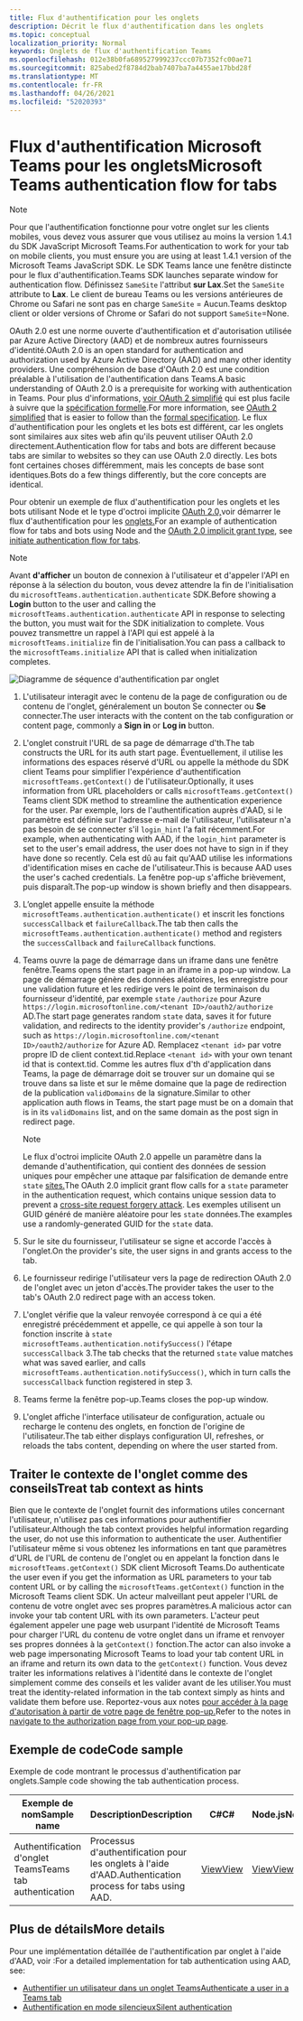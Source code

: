 ```yaml
---
title: Flux d'authentification pour les onglets
description: Décrit le flux d'authentification dans les onglets
ms.topic: conceptual
localization_priority: Normal
keywords: Onglets de flux d'authentification Teams
ms.openlocfilehash: 012e38b0fa689527999237ccc07b7352fc00ae71
ms.sourcegitcommit: 825abed2f8784d2bab7407ba7a4455ae17bbd28f
ms.translationtype: MT
ms.contentlocale: fr-FR
ms.lasthandoff: 04/26/2021
ms.locfileid: "52020393"
---
```

# <a name="microsoft-teams-authentication-flow-for-tabs"></a><span data-ttu-id="ba958-104">Flux d'authentification Microsoft Teams pour les onglets</span><span class="sxs-lookup"><span data-stu-id="ba958-104">Microsoft Teams authentication flow for tabs</span></span>

> [!NOTE]
> <span data-ttu-id="ba958-105">Pour que l'authentification fonctionne pour votre onglet sur les clients mobiles, vous devez vous assurer que vous utilisez au moins la version 1.4.1 du SDK JavaScript Microsoft Teams.</span><span class="sxs-lookup"><span data-stu-id="ba958-105">For authentication to work for your tab on mobile clients, you must ensure you are using at least 1.4.1 version of the Microsoft Teams JavaScript SDK.</span></span>
> <span data-ttu-id="ba958-106">Le SDK Teams lance une fenêtre distincte pour le flux d'authentification.</span><span class="sxs-lookup"><span data-stu-id="ba958-106">Teams SDK launches separate window for authentication flow.</span></span> <span data-ttu-id="ba958-107">Définissez `SameSite` l'attribut **sur Lax**.</span><span class="sxs-lookup"><span data-stu-id="ba958-107">Set the `SameSite` attribute to **Lax**.</span></span> <span data-ttu-id="ba958-108">Le client de bureau Teams ou les versions antérieures de Chrome ou Safari ne sont pas en charge `SameSite` = Aucun.</span><span class="sxs-lookup"><span data-stu-id="ba958-108">Teams desktop client or older versions of Chrome or Safari do not support `SameSite`=None.</span></span>

<span data-ttu-id="ba958-109">OAuth 2.0 est une norme ouverte d'authentification et d'autorisation utilisée par Azure Active Directory (AAD) et de nombreux autres fournisseurs d'identité.</span><span class="sxs-lookup"><span data-stu-id="ba958-109">OAuth 2.0 is an open standard for authentication and authorization used by Azure Active Directory (AAD) and many other identity providers.</span></span> <span data-ttu-id="ba958-110">Une compréhension de base d'OAuth 2.0 est une condition préalable à l'utilisation de l'authentification dans Teams.</span><span class="sxs-lookup"><span data-stu-id="ba958-110">A basic understanding of OAuth 2.0 is a prerequisite for working with authentication in Teams.</span></span> <span data-ttu-id="ba958-111">Pour plus d'informations, [voir OAuth 2 simplifié](https://aaronparecki.com/oauth-2-simplified/) qui est plus facile à suivre que la [spécification formelle](https://oauth.net/2/).</span><span class="sxs-lookup"><span data-stu-id="ba958-111">For more information, see [OAuth 2 simplified](https://aaronparecki.com/oauth-2-simplified/) that is easier to follow than the [formal specification](https://oauth.net/2/).</span></span> <span data-ttu-id="ba958-112">Le flux d'authentification pour les onglets et les bots est différent, car les onglets sont similaires aux sites web afin qu'ils peuvent utiliser OAuth 2.0 directement.</span><span class="sxs-lookup"><span data-stu-id="ba958-112">Authentication flow for tabs and bots are different because tabs are similar to websites so they can use OAuth 2.0 directly.</span></span> <span data-ttu-id="ba958-113">Les bots font certaines choses différemment, mais les concepts de base sont identiques.</span><span class="sxs-lookup"><span data-stu-id="ba958-113">Bots do a few things differently, but the core concepts are identical.</span></span>

<span data-ttu-id="ba958-114">Pour obtenir un exemple de flux d'authentification pour les onglets et les bots utilisant Node et le type d'octroi implicite [OAuth 2.0,](https://oauth.net/2/grant-types/implicit/)voir démarrer le flux d'authentification pour les [onglets.](~/tabs/how-to/authentication/auth-tab-aad.md#initiate-authentication-flow)</span><span class="sxs-lookup"><span data-stu-id="ba958-114">For an example of authentication flow for tabs and bots using Node and the [OAuth 2.0 implicit grant type](https://oauth.net/2/grant-types/implicit/), see [initiate authentication flow for tabs](~/tabs/how-to/authentication/auth-tab-aad.md#initiate-authentication-flow).</span></span>

> [!NOTE]
> <span data-ttu-id="ba958-115">Avant **d'afficher** un bouton de connexion à l'utilisateur et d'appeler l'API en réponse à la sélection du bouton, vous devez attendre la fin de l'initialisation du `microsoftTeams.authentication.authenticate` SDK.</span><span class="sxs-lookup"><span data-stu-id="ba958-115">Before showing a **Login** button to the user and calling the `microsoftTeams.authentication.authenticate` API in response to selecting the button, you must wait for the SDK initialization to complete.</span></span> <span data-ttu-id="ba958-116">Vous pouvez transmettre un rappel à l'API qui est appelé à la `microsoftTeams.initialize` fin de l'initialisation.</span><span class="sxs-lookup"><span data-stu-id="ba958-116">You can pass a callback to the `microsoftTeams.initialize` API that is called when initialization completes.</span></span>

![Diagramme de séquence d'authentification par onglet](~/assets/images/authentication/tab_auth_sequence_diagram.png)

1. <span data-ttu-id="ba958-118">L'utilisateur interagit avec le contenu de la  page de configuration ou de contenu de l'onglet, généralement un bouton Se connecter ou **Se** connecter.</span><span class="sxs-lookup"><span data-stu-id="ba958-118">The user interacts with the content on the tab configuration or content page, commonly a **Sign in** or **Log in** button.</span></span>
2. <span data-ttu-id="ba958-119">L'onglet construit l'URL de sa page de démarrage d'th.</span><span class="sxs-lookup"><span data-stu-id="ba958-119">The tab constructs the URL for its auth start page.</span></span> <span data-ttu-id="ba958-120">Éventuellement, il utilise les informations des espaces réservé d'URL ou appelle la méthode du SDK client Teams pour simplifier l'expérience d'authentification `microsoftTeams.getContext()` de l'utilisateur.</span><span class="sxs-lookup"><span data-stu-id="ba958-120">Optionally, it uses information from URL placeholders or calls `microsoftTeams.getContext()` Teams client SDK method to streamline the authentication experience for the user.</span></span> <span data-ttu-id="ba958-121">Par exemple, lors de l'authentification auprès d'AAD, si le paramètre est définie sur l'adresse e-mail de l'utilisateur, l'utilisateur n'a pas besoin de se connecter s'il `login_hint` l'a fait récemment.</span><span class="sxs-lookup"><span data-stu-id="ba958-121">For example, when authenticating with AAD, if the `login_hint` parameter is set to the user's email address, the user does not have to sign in if they have done so recently.</span></span> <span data-ttu-id="ba958-122">Cela est dû au fait qu'AAD utilise les informations d'identification mises en cache de l'utilisateur.</span><span class="sxs-lookup"><span data-stu-id="ba958-122">This is because AAD uses the user's cached credentials.</span></span> <span data-ttu-id="ba958-123">La fenêtre pop-up s'affiche brièvement, puis disparaît.</span><span class="sxs-lookup"><span data-stu-id="ba958-123">The pop-up window is shown briefly and then disappears.</span></span>
3. <span data-ttu-id="ba958-124">L’onglet appelle ensuite la méthode `microsoftTeams.authentication.authenticate()` et inscrit les fonctions `successCallback` et `failureCallback`.</span><span class="sxs-lookup"><span data-stu-id="ba958-124">The tab then calls the `microsoftTeams.authentication.authenticate()` method and registers the `successCallback` and `failureCallback` functions.</span></span>
4. <span data-ttu-id="ba958-125">Teams ouvre la page de démarrage dans un iframe dans une fenêtre fenêtre.</span><span class="sxs-lookup"><span data-stu-id="ba958-125">Teams opens the start page in an iframe in a pop-up window.</span></span> <span data-ttu-id="ba958-126">La page de démarrage génère des données aléatoires, les enregistre pour une validation future et les redirige vers le point de terminaison du fournisseur d'identité, par exemple `state` `/authorize` pour Azure `https://login.microsoftonline.com/<tenant ID>/oauth2/authorize` AD.</span><span class="sxs-lookup"><span data-stu-id="ba958-126">The start page generates random `state` data, saves it for future validation, and redirects to the identity provider's `/authorize` endpoint, such as `https://login.microsoftonline.com/<tenant ID>/oauth2/authorize` for Azure AD.</span></span> <span data-ttu-id="ba958-127">Remplacez `<tenant id>` par votre propre ID de client context.tid.</span><span class="sxs-lookup"><span data-stu-id="ba958-127">Replace `<tenant id>` with your own tenant id that is context.tid.</span></span>
<span data-ttu-id="ba958-128">Comme les autres flux d'th d'application dans Teams, la page de démarrage doit se trouver sur un domaine qui se trouve dans sa liste et sur le même domaine que la page de redirection de la publication `validDomains` de la signature.</span><span class="sxs-lookup"><span data-stu-id="ba958-128">Similar to other application auth flows in Teams, the start page must be on a domain that is in its `validDomains` list, and on the same domain as the post sign in redirect page.</span></span>

    > [!NOTE]
    > <span data-ttu-id="ba958-129">Le flux d'octroi implicite OAuth 2.0 appelle un paramètre dans la demande d'authentification, qui contient des données de session uniques pour empêcher une attaque par falsification de demande entre `state` [sites.](https://en.wikipedia.org/wiki/Cross-site_request_forgery)</span><span class="sxs-lookup"><span data-stu-id="ba958-129">The OAuth 2.0 implicit grant flow calls for a `state` parameter in the authentication request, which contains unique session data to prevent a [cross-site request forgery attack](https://en.wikipedia.org/wiki/Cross-site_request_forgery).</span></span> <span data-ttu-id="ba958-130">Les exemples utilisent un GUID généré de manière aléatoire pour les `state` données.</span><span class="sxs-lookup"><span data-stu-id="ba958-130">The examples use a randomly-generated GUID for the `state` data.</span></span>

5. <span data-ttu-id="ba958-131">Sur le site du fournisseur, l'utilisateur se signe et accorde l'accès à l'onglet.</span><span class="sxs-lookup"><span data-stu-id="ba958-131">On the provider's site, the user signs in and grants access to the tab.</span></span>
6. <span data-ttu-id="ba958-132">Le fournisseur redirige l'utilisateur vers la page de redirection OAuth 2.0 de l'onglet avec un jeton d'accès.</span><span class="sxs-lookup"><span data-stu-id="ba958-132">The provider takes the user to the tab's OAuth 2.0 redirect page with an access token.</span></span>
7. <span data-ttu-id="ba958-133">L'onglet vérifie que la valeur renvoyée correspond à ce qui a été enregistré précédemment et appelle, ce qui appelle à son tour la fonction inscrite à `state` `microsoftTeams.authentication.notifySuccess()` l'étape `successCallback` 3.</span><span class="sxs-lookup"><span data-stu-id="ba958-133">The tab checks that the returned `state` value matches what was saved earlier, and calls `microsoftTeams.authentication.notifySuccess()`, which in turn calls the `successCallback` function registered in step 3.</span></span>
8. <span data-ttu-id="ba958-134">Teams ferme la fenêtre pop-up.</span><span class="sxs-lookup"><span data-stu-id="ba958-134">Teams closes the pop-up window.</span></span>
9. <span data-ttu-id="ba958-135">L'onglet affiche l'interface utilisateur de configuration, actuale ou recharge le contenu des onglets, en fonction de l'origine de l'utilisateur.</span><span class="sxs-lookup"><span data-stu-id="ba958-135">The tab either displays configuration UI, refreshes, or reloads the tabs content, depending on where the user started from.</span></span>

## <a name="treat-tab-context-as-hints"></a><span data-ttu-id="ba958-136">Traiter le contexte de l'onglet comme des conseils</span><span class="sxs-lookup"><span data-stu-id="ba958-136">Treat tab context as hints</span></span>

<span data-ttu-id="ba958-137">Bien que le contexte de l'onglet fournit des informations utiles concernant l'utilisateur, n'utilisez pas ces informations pour authentifier l'utilisateur.</span><span class="sxs-lookup"><span data-stu-id="ba958-137">Although the tab context provides helpful information regarding the user, do not use this information to authenticate the user.</span></span> <span data-ttu-id="ba958-138">Authentifier l'utilisateur même si vous obtenez les informations en tant que paramètres d'URL de l'URL de contenu de l'onglet ou en appelant la fonction dans le `microsoftTeams.getContext()` SDK client Microsoft Teams.</span><span class="sxs-lookup"><span data-stu-id="ba958-138">Do authenticate the user even if you get the information as URL parameters to your tab content URL or by calling the `microsoftTeams.getContext()` function in the Microsoft Teams client SDK.</span></span> <span data-ttu-id="ba958-139">Un acteur malveillant peut appeler l'URL de contenu de votre onglet avec ses propres paramètres.</span><span class="sxs-lookup"><span data-stu-id="ba958-139">A malicious actor can invoke your tab content URL with its own parameters.</span></span> <span data-ttu-id="ba958-140">L'acteur peut également appeler une page web usurpant l'identité de Microsoft Teams pour charger l'URL du contenu de votre onglet dans un iframe et renvoyer ses propres données à la `getContext()` fonction.</span><span class="sxs-lookup"><span data-stu-id="ba958-140">The actor can also invoke a web page impersonating Microsoft Teams to load your tab content URL in an iframe and return its own data to the `getContext()` function.</span></span> <span data-ttu-id="ba958-141">Vous devez traiter les informations relatives à l'identité dans le contexte de l'onglet simplement comme des conseils et les valider avant de les utiliser.</span><span class="sxs-lookup"><span data-stu-id="ba958-141">You must treat the identity-related information in the tab context simply as hints and validate them before use.</span></span> <span data-ttu-id="ba958-142">Reportez-vous aux notes [pour accéder à la page d'autorisation à partir de votre page de fenêtre pop-up.](~/tabs/how-to/authentication/auth-tab-aad.md#navigate-to-the-authorization-page-from-your-popup-page)</span><span class="sxs-lookup"><span data-stu-id="ba958-142">Refer to the notes in [navigate to the authorization page from your pop-up page](~/tabs/how-to/authentication/auth-tab-aad.md#navigate-to-the-authorization-page-from-your-popup-page).</span></span>

## <a name="code-sample"></a><span data-ttu-id="ba958-143">Exemple de code</span><span class="sxs-lookup"><span data-stu-id="ba958-143">Code sample</span></span>

<span data-ttu-id="ba958-144">Exemple de code montrant le processus d'authentification par onglets.</span><span class="sxs-lookup"><span data-stu-id="ba958-144">Sample code showing the tab authentication process.</span></span>

| <span data-ttu-id="ba958-145">**Exemple de nom**</span><span class="sxs-lookup"><span data-stu-id="ba958-145">**Sample name**</span></span> | <span data-ttu-id="ba958-146">**Description**</span><span class="sxs-lookup"><span data-stu-id="ba958-146">**Description**</span></span> | <span data-ttu-id="ba958-147">**C#**</span><span class="sxs-lookup"><span data-stu-id="ba958-147">**C#**</span></span> | <span data-ttu-id="ba958-148">**Node.js**</span><span class="sxs-lookup"><span data-stu-id="ba958-148">**Node.js**</span></span> |
|-----------------|-----------------|-------------|------------|
| <span data-ttu-id="ba958-149">Authentification d'onglet Teams</span><span class="sxs-lookup"><span data-stu-id="ba958-149">Teams tab authentication</span></span> | <span data-ttu-id="ba958-150">Processus d'authentification pour les onglets à l'aide d'AAD.</span><span class="sxs-lookup"><span data-stu-id="ba958-150">Authentication process for tabs using AAD.</span></span> | [<span data-ttu-id="ba958-151">View</span><span class="sxs-lookup"><span data-stu-id="ba958-151">View</span></span>](https://github.com/OfficeDev/Microsoft-Teams-Samples/tree/main/samples/app-complete-sample/csharp) | [<span data-ttu-id="ba958-152">View</span><span class="sxs-lookup"><span data-stu-id="ba958-152">View</span></span>](https://github.com/OfficeDev/Microsoft-Teams-Samples/tree/main/samples/app-complete-sample/nodejs) |

## <a name="more-details"></a><span data-ttu-id="ba958-153">Plus de détails</span><span class="sxs-lookup"><span data-stu-id="ba958-153">More details</span></span>

<span data-ttu-id="ba958-154">Pour une implémentation détaillée de l'authentification par onglet à l'aide d'AAD, voir :</span><span class="sxs-lookup"><span data-stu-id="ba958-154">For a detailed implementation for tab authentication using AAD, see:</span></span>

* [<span data-ttu-id="ba958-155">Authentifier un utilisateur dans un onglet Teams</span><span class="sxs-lookup"><span data-stu-id="ba958-155">Authenticate a user in a Teams tab</span></span>](~/tabs/how-to/authentication/auth-tab-AAD.md)
* [<span data-ttu-id="ba958-156">Authentification en mode silencieux</span><span class="sxs-lookup"><span data-stu-id="ba958-156">Silent authentication</span></span>](~/tabs/how-to/authentication/auth-silent-AAD.md)
